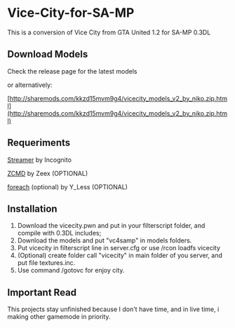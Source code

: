 # Vice-City-for-SA-MP
This is a conversion of Vice City from GTA United 1.2 for SA-MP 0.3DL

## Download Models
Check the release page for the latest models

or alternatively:

[http://sharemods.com/kkzd15mvm9g4/vicecity_models_v2_by_niko.zip.html](http://sharemods.com/kkzd15mvm9g4/vicecity_models_v2_by_niko.zip.html)

## Requeriments
[Streamer](http://forum.sa-mp.com/showthread.php?t=102865) by Incognito

[ZCMD](http://forum.sa-mp.com/showthread.php?t=91354) by Zeex (OPTIONAL)

[foreach](http://forum.sa-mp.com/showthread.php?t=570868) (optional) by Y_Less (OPTIONAL)

## Installation
1. Download the vicecity.pwn and put in your filterscript folder, and compile with 0.3DL includes;
2. Download the models and put "vc4samp" in models folders.
3. Put vicecity in filterscript line in server.cfg or use /rcon loadfs vicecity
4. (Optional) create folder call "vicecity" in main folder of you server, and put file textures.inc.
4. Use command /gotovc for enjoy city.

## Important Read
This projects stay unfinished because I don't have time, and in live time, i making other gamemode in priority. 

